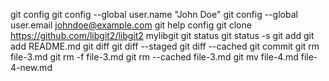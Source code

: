 git config
git config --global user.name "John Doe"
git config --global user.email johndoe@example.com
git help config
git clone https://github.com/libgit2/libgit2 mylibgit
git status
git status -s
git add
git add README.md
git diff
git diff --staged
git diff --cached
git commit
git rm file-3.md
git rm -f file-3.md
git rm --cached file-3.md
git mv file-4.md file-4-new.md
